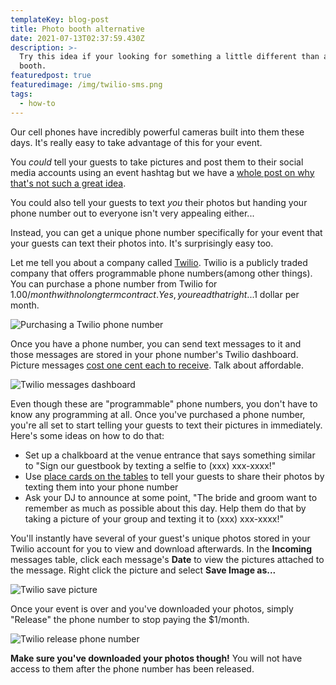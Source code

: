 ```yaml
---
templateKey: blog-post
title: Photo booth alternative
date: 2021-07-13T02:37:59.430Z
description: >-
  Try this idea if your looking for something a little different than a photo
  booth.
featuredpost: true
featuredimage: /img/twilio-sms.png
tags:
  - how-to
---
```

Our cell phones have incredibly powerful cameras built into them these days. It's really easy to take advantage of this for your event. 

You _could_ tell your guests to take pictures and post them to their social media accounts using an event hashtag but we have a [whole post on why that's not such a great idea](https://blog.eventphonenumber.com/blog/5-reasons-why-you-shouldnt-count-on-a-hashtag/).

You could also tell your guests to text _you_ their photos but handing your phone number out to everyone isn't very appealing either...

Instead, you can get a unique phone number specifically for your event that your guests can text their photos into. It's surprisingly easy too.

Let me tell you about a company called [Twilio](https://www.twilio.com/messaging). Twilio is a publicly traded company that offers programmable phone numbers(among other things). You can purchase a phone number from Twilio for $1.00/month with no long term contract. Yes, you read that right...$1 dollar per month.

![Purchasing a Twilio phone number](/img/twilio-purchase.png "Purchasing a Twilio phone number")

Once you have a phone number, you can send text messages to it and those messages are stored in your phone number's Twilio dashboard. Picture messages [cost one cent each to receive](https://www.twilio.com/sms/pricing/us). Talk about affordable.

![Twilio messages dashboard](/img/twilio-number-messages.png "Twilio messages dashboard")

Even though these are "programmable" phone numbers, you don't have to know any programming at all. Once you've purchased a phone number, you're all set to start telling your guests to text their pictures in immediately. Here's some ideas on how to do that:

* Set up a chalkboard at the venue entrance that says something similar to "Sign our guestbook by texting a selfie to (xxx) xxx-xxxx!"
* Use [place cards on the tables](https://www.amazon.com/Table-Place-Cards-Place-Card-Holders/b?ie=UTF8&node=13468941) to tell your guests to share their photos by texting them into your phone number
* Ask your DJ to announce at some point, "The bride and groom want to remember as much as possible about this day. Help them do that by taking a picture of your group and texting it to (xxx) xxx-xxxx!"

You'll instantly have several of your guest's unique photos stored in your Twilio account for you to view and download afterwards. In the **Incoming** messages table, click each message's **Date** to view the pictures attached to the message. Right click the picture and select **Save Image as...**

![Twilio save picture](/img/twilio-save-picture.png "Twilio save picture")

Once your event is over and you've downloaded your photos, simply "Release" the phone number to stop paying the $1/month.

![Twilio release phone number](/img/twilio-release.png "Twilio release phone number")

**Make sure you've downloaded your photos though!** You will not have access to them after the phone number has been released.
